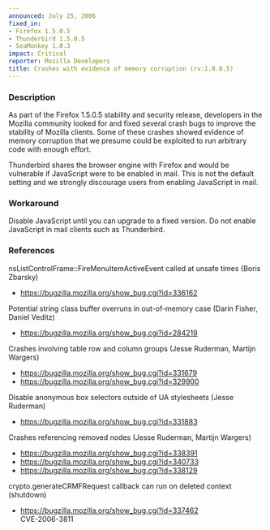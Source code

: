 ```yaml
---
announced: July 25, 2006
fixed_in:
- Firefox 1.5.0.5
- Thunderbird 1.5.0.5
- SeaMonkey 1.0.3
impact: Critical
reporter: Mozilla Developers
title: Crashes with evidence of memory corruption (rv:1.8.0.5)
---
```


<h3>Description</h3>

<p>As part of the Firefox 1.5.0.5 stability and security release, developers
in the Mozilla community looked for and fixed several crash bugs to
improve the stability of Mozilla clients. Some of these crashes showed
evidence of memory corruption that we presume could be exploited to
run arbitrary code with enough effort.</p>

<p class="note">Thunderbird shares the browser engine with Firefox
and would be vulnerable if JavaScript were to be enabled in mail. This is not
the default setting and we strongly discourage users from enabling
JavaScript in mail.</p>

<h3>Workaround</h3>

<p>Disable JavaScript until you can upgrade to a fixed version. Do not enable
JavaScript in mail clients such as Thunderbird.</p>

<h3>References</h3>

<p>nsListControlFrame::FireMenuItemActiveEvent called at unsafe times (Boris Zbarsky)</p>

<ul>
<li><a href="https://bugzilla.mozilla.org/show_bug.cgi?id=336162">
https://bugzilla.mozilla.org/show_bug.cgi?id=336162</a></li>
</ul>

<p>Potential string class buffer overruns in out-of-memory case (Darin Fisher, Daniel Veditz)</p>

<ul>
<li><a href="https://bugzilla.mozilla.org/show_bug.cgi?id=284219">
https://bugzilla.mozilla.org/show_bug.cgi?id=284219</a></li>
</ul>

<p>Crashes involving table row and column groups (Jesse Ruderman, Martijn Wargers)</p>

<ul>
<li><a href="https://bugzilla.mozilla.org/show_bug.cgi?id=331679">
https://bugzilla.mozilla.org/show_bug.cgi?id=331679</a></li>
<li><a href="https://bugzilla.mozilla.org/show_bug.cgi?id=329900">
https://bugzilla.mozilla.org/show_bug.cgi?id=329900</a></li>
</ul>

<p>Disable anonymous box selectors outside of UA stylesheets (Jesse Ruderman)</p>

<ul>
<li><a href="https://bugzilla.mozilla.org/show_bug.cgi?id=331883">
https://bugzilla.mozilla.org/show_bug.cgi?id=331883</a></li>
</ul>

<p>Crashes referencing removed nodes (Jesse Ruderman, Martijn Wargers)</p>

<ul>
<li><a href="https://bugzilla.mozilla.org/show_bug.cgi?id=338391">
https://bugzilla.mozilla.org/show_bug.cgi?id=338391</a></li>
<li><a href="https://bugzilla.mozilla.org/show_bug.cgi?id=340733">
https://bugzilla.mozilla.org/show_bug.cgi?id=340733</a></li>
<li><a href="https://bugzilla.mozilla.org/show_bug.cgi?id=338129">
https://bugzilla.mozilla.org/show_bug.cgi?id=338129</a></li>
</ul>

<p>crypto.generateCRMFRequest callback can run on deleted context (shutdown)</p>

<ul>
<li><a href="https://bugzilla.mozilla.org/show_bug.cgi?id=337462">
https://bugzilla.mozilla.org/show_bug.cgi?id=337462</a><br/>
CVE-2006-3811</li>
</ul>



